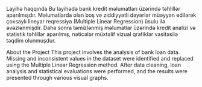
Layihə haqqında
Bu layihədə bank kredit məlumatları üzərində təhlillər aparılmışdır. Məlumatlarda olan boş və ziddiyyətli dəyərlər müəyyən edilərək 
çoxsaylı lineyar reqressiya (Multiple Linear Regression) üsulu ilə əvəzlənmişdir. Daha sonra təmizlənmiş məlumatlar üzərində 
kredit analizi və statistik təhlillər aparılmış, nəticələr müxtəlif vizual qrafiklər vasitəsilə təqdim olunmuşdur.


About the Project
This project involves the analysis of bank loan data. Missing and inconsistent values in the dataset were identified and replaced 
using the Multiple Linear Regression method. After data cleaning, loan analysis and statistical evaluations were performed,
and the results were presented through various visual graphs.
